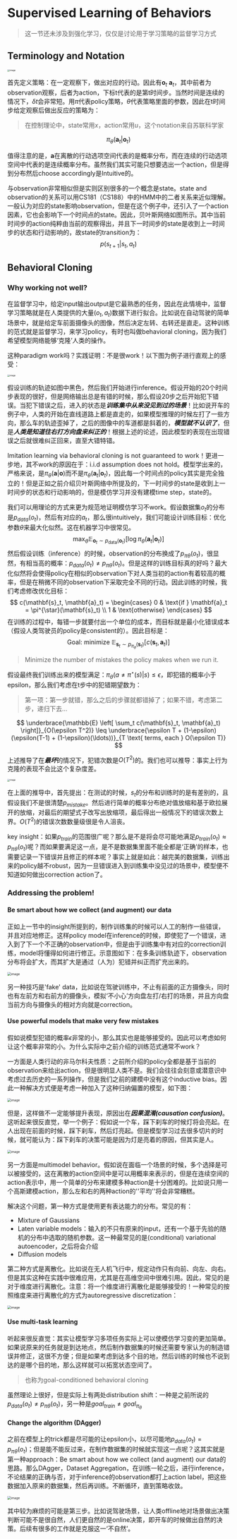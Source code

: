 # Supervised Learning of Behaviors

> 这一节还未涉及到强化学习，仅仅是讨论用于学习策略的监督学习方式

## Terminology and Notation

<img src="img/1.png" alt="image" style="zoom: 33%;" />

首先定义策略：在一定观察下，做出对应的行动。因此有$\mathbf{o}_t \ \mathbf{a}_t$，其中前者为observation观察，后者为action，下标t代表的是第t时间步。当然时间是连续的情况下，$\delta t$会非常短。用$\pi$代表policy策略，$\theta$代表策略里面的参数，因此在t时间步给定观察后做出反应的策略为：

> 在控制理论中，state常用$x$，action常用$u$，这个notation来自苏联科学家

$$
\pi_\theta(\mathbf{a}_t|\mathbf{o}_t)
$$

值得注意的是，$\mathbf{a}$在离散的行动选项空间代表的是概率分布，而在连续的行动选项空间中代表的是连续概率分布。虽然我们其实可能只想要选出一个action，但是得到分布然后choose accordingly是Intuitive的。

与observation非常相似但是实则区别很多的一个概念是state。state and observation的关系可以用CS181（CS188）中的HMM中的二者关系来近似理解。一般认为对应的state影响observation，但是在这个例子中，还引入了一个action因素，它也会影响下一个时间点的state。因此，贝叶斯网络如图所示。其中当前时间步的action纯粹由当前的观察得出，并且下一时间步的state是收到上一时间步的状态和行动影响的，故state的transition为：
$$
p(s_{t+1}|s_t,a_t)
$$

## Behavioral Cloning

### Why working not well?

在监督学习中，给定input输出output是它最熟悉的任务，因此在此情境中，监督学习策略就是在人类提供的大量$(o_t,a_t)$数据下进行拟合。比如说在自动驾驶的简单场景中，就是给定车前面摄像头的图像，然后决定左转、右转还是直走。这种训练的范式就是监督学习，来学习policy，有时也叫做behavioral cloning，因为我们希望模型网络能够‘克隆’人类的操作。

这种paradigm work吗？实践证明：不是很work！以下图为例子进行直观上的感受：

<img src="img/2.png" alt="image" style="zoom: 33%;" />

假设训练的轨迹如图中黑色，然后我们开始进行inference。假设开始的20个时间步表现的很好，但是网络输出总是有错的时候，那么假设20步之后开始犯下错误。当犯下错误之后，进入的状态是***训练集中从来没见到过的场景***！比如说开车的例子中，人类的开始在直线道路上都是直走的，如果模型推理的时候左打了一些方向，那么车的轨迹歪掉了，之后的图像中的车道都是斜着的，***模型就不认识了***，但是***人类是知道往右打方向盘来纠正的***！根据上述的论述，因此模型的表现在出现错误之后就很难纠正回来，直至大错特错。

Imitation learning via behavioral cloning is not guaranteed to work！更进一步地，其不work的原因在于：i.i.d assumption does not hold。模型学出来的，严格来说，是$\pi_\theta(\mathbf{a}|\mathbf{o})$而不是$\pi_\theta(\mathbf{a}_t|\mathbf{o}_t)$，因此每一个时间点的policy其实是完全独立的！但是正如之前介绍贝叶斯网络中所提及的，下一时间步的state是收到上一时间步的状态和行动影响的，但是模仿学习并没有建模time step，state的。

我们可以用理论的方式来更为规范地证明模仿学习不work。假设数据集$o_t$的分布是$p_{data}(o_t)$，然后有对应的$a_t$，那么很intuitively，我们可能设计训练目标：优化参数$\theta$来最大化似然。这在机器学习中很常见。
$$
\max_{\theta} \mathbb{E}_{\mathbf{o}_t \sim p_{\text{data}}(\mathbf{o}_t)} \left[ \log \pi_{\theta}(\mathbf{a}_t | \mathbf{o}_t) \right]
$$
然后假设训练（inference）的时候，observation的分布换成了$p_{\pi \theta}(o_t)$，很显然，有相当高的概率：$p_{data}(o_t)\neq p_{\pi \theta}(o_t)$。但是这样的训练目标真的好吗？最大化似然将会使得policy在相似的observation下对人类当初的action有着较高的概率，但是在稍微不同的observation下采取完全不同的行动。因此训练的时候，我们考虑修改优化目标：
$$
c(\mathbf{s}_t, \mathbf{a}_t) = 
\begin{cases} 
0 & \text{if } \mathbf{a}_t = \pi^{\star}(\mathbf{s}_t) \\
1 & \text{otherwise}
\end{cases}
$$
在训练的过程中，每错一步就要付出一个单位的成本，而目标就是最小化错误成本（假设人类驾驶员的policy是consistent的）。因此目标是：
$$
\text{Goal: minimize } \mathbb{E}_{\mathbf{s}_t \sim p_{\pi_{\theta}}(\mathbf{s}_t)} [c(\mathbf{s}_t, \mathbf{a}_t)]
$$

> Minimize the number of mistakes the policy makes when we run it.

假设最终我们训练出来的模型满足：$\pi_{\theta}(a \neq \pi^{\star}(s)|s)≤\epsilon$，即犯错的概率小于epsilon，那么我们考虑在t步中的犯错期望数为：

> 第一项：第一步就错，那么之后的步骤就都错掉了；如果不错，考虑第二步，递归下去...

$$
\underbrace{\mathbb{E} \left[ \sum_t c(\mathbf{s}_t, \mathbf{a}_t) \right]}_{O(\epsilon T^2)} \leq \underbrace{\epsilon T + (1-\epsilon)(\epsilon(T-1) + (1-\epsilon)(\ldots))}_{T \text{ terms, each } O(\epsilon T)}
$$

上述推导了在***最坏***的情况下，犯错次数是$O(T^2)$的。我们也可以推导：事实上行为克隆的表现不会比这个复杂度差。

<img src="img/3.png" alt="image" style="zoom: 33%;" />

在上面的推导中，首先提出：在测试的时候，$s_t$的分布和训练时的是有差别的，且假设我们不是很清楚$p_{mistake}$。然后进行简单的概率分布绝对值放缩和基于欧拉展开的放缩，对最后的期望式子改写出放缩项，最后得出一般情况下的错误次数上界。$O(T^2)$的错误次数数量级很是令人沮丧。

key insight：如果$p_{train}$的范围很广呢？那么是不是将会尽可能地满足$p_{train}(o_t)\approx p_{\pi \theta}(o_t)$呢？而如果要满足这一点，是不是数据集里面不能全都是‘正确’的样本，也需要记录一下错误并且修正的样本呢？事实上就是如此：越完美的数据集，训练出来的policy越不robust，因为一旦错误进入到训练集中没见过的场景中，模型便不知道如何做出correction action了。

### Addressing the problem!

#### Be smart about how we collect (and augment) our data

正如上一节中的insight所提到的，制作训练集的时候可以人工的制作一些错误，并且对应地修正。这样policy model在inference的时候，即使犯了一个错误，进入到了下一个不正确的observation中，但是由于训练集中有对应的correction训练，model将懂得如何进行修正。示意图如下：在多条训练轨迹下，observation分布将会扩大，而其扩大是通过（人为）犯错并纠正而扩充出来的。

<img src="img/4.png" alt="image" style="zoom: 50%;" />

另一种技巧是'fake' data，比如说在驾驶训练中，不止有前面的正方摄像头，同时也有左前方和右前方的摄像头，模拟‘不小心’方向盘左打/右打的场景，并且方向盘当前方向与摄像头的相对方向就是correction。

#### Use powerful models that make very few mistakes

假如说模型犯错的概率$\epsilon$非常的小，那么其实也是能够接受的。因此可以考虑如何让这个概率非常的小。为什么实际中之前介绍的训练范式通常不work？

一方面是人类行动的非马尔科夫性质：之前所介绍的policy全都是基于当前的observation来给出action，但是很明显人类不是。我们会往往会刻意或潜意识中考虑过去历史的一系列操作，但是我们之前的建模中没有这个inductive bias。因此一种解决方式便是考虑一种加入了这种归纳偏置的模型，如下图：

<img src="img/5.png" alt="image" style="zoom: 50%;" />

但是，这样做不一定能够提升表现，原因出在***因果混淆(causation confusion)***。这听起来很反直觉，举一个例子：假如说一个车，踩下刹车的时候灯将会亮起。在人出现在前面的时候，踩下刹车，然后灯亮起。但是模型学习过去很多切片的时候，就可能认为：踩下刹车的决策可能是因为灯是亮着的原因，但其实是人。

<img src="img/6.png" alt="image" style="zoom: 50%;" />

 另一方面是multimodel behavior。假如说在面临一个场景的时候，多个选择是可以被接受的，这在离散的action空间中是可以用概率来表示的，但是在连续空间的action表示中，用一个简单的分布来建模多种action是十分困难的。比如说只用一个高斯建模action，那么左和右的两种action的''平均''将会非常糟糕。

解决这个问题，第一种方式是使用更有表达能力的分布。常见的有：

- Mixture of Gaussians
- Laten variable models：输入的不只有原来的input，还有一个基于先验的随机的分布中选取的随机参数。这一种最常见的是(conditional) variational autoencoder，之后将会介绍
- Diffusion models

第二种方式是离散化。比如说在无人机飞行中，规定动作只有向前、向左、向右。但是其实这种在实践中很难应用，尤其是在高维空间中很难引用。因此，常见的是对于维度进行离散化。注意：将一个维度进行离散化是能够接受的！一种常见的按照维度来进行离散化的方式为autoregressive discretization：

<img src="img/7.png" alt="image" style="zoom: 50%;" />

#### Use multi-task learning

听起来很反直觉：其实让模型学习多项任务实际上可以使模仿学习变的更加简单。如果说原来的任务就是到达地点，然后制作数据集的时候还需要专家认为的制造错误并修正，这很不方便；但是如果考虑到达多个目的地，然后训练的时候也不说到达的是哪个目的地，那么这样就可以拓宽状态空间了。

> 也称为goal-conditioned behavioral cloning

虽然理论上很好，但是实际上有两处distribution shift：一种是之前所说的$p_{data}(o_t)\neq p_{\pi \theta}(o_t)$，另一种是$goal_{train} \neq goal_{\pi_{\theta}}$

#### Change the algorithm (DAgger)

之前在模型上的trick都是尽可能的让epsilon小，以尽可能地$p_{data}(o_t)=p_{\pi \theta}(o_t)$；但是能不能反过来，在制作数据集的时候就实现这一点呢？这其实就是第一种approach：Be smart about how we collect (and augment) our data的思路。那么DAgger，Dataset Aggregation，在训练一轮之后，进行inference，不论结果的正确与否，对于inference的observation都打上action label，把这些数据加入原来的数据集，然后再训练。不断循环，直到策略收敛。

<img src="img/8.png" alt="image" style="zoom: 50%;" />

其中较为麻烦的可能是第三步。比如说驾驶场景，让人类offline地对场景做出决策判断可能不是很自然，人们更自然的是online决策，即开车的时候做出自然的决策。后续有很多的工作就是克服这一‘不自然’。